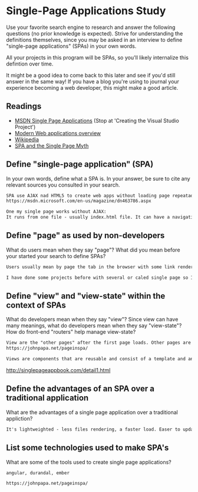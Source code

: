 # Single-Page Applications Study

Use your favorite search engine to research and answer the following questions
(no prior knowledge is expected). Strive for understanding the definitions
themselves, since you may be asked in an interview to define "single-page
applications" (SPAs) in your own words.

All your projects in this program will be SPAs, so you'll likely internalize
this defintion over time.

It might be a good idea to come back to this later and see if you'd still answer
in the same way! If you have a blog you're using to journal your experience
becoming a web developer, this might make a good article.

## Readings

-   [MSDN Single Page Applications](https://msdn.microsoft.com/en-us/magazine/dn463786.aspx) (Stop at 'Creating the Visual Studio Project')
-   [Modern Web applications overview](http://singlepageappbook.com/goal.html)
-   [Wikipedia](https://en.wikipedia.org/wiki/Single-page_application)
-   [SPA and the Single Page Myth](https://johnpapa.net/pageinspa/)

## Define "single-page application" (SPA)

In your own words, define what a SPA is. In your answer, be sure to cite any
relevant sources you consulted in your search.


```md
SPA use AJAX nad HTML5 to create web apps without loading page repeatadly. Separates UI - client side from backend - server side.
https://msdn.microsoft.com/en-us/magazine/dn463786.aspx

One my single page works without AJAX:
It runs from one file - usually index.html file. It can have a navigation with several bars as such as home about contact but when the user clicks it will not move to another html file rather stays on index.html. It will just start to read different <section> depends on how html is structured. It can be <div> tag instead. Usually into <a> tag goes under the href some id #some. <a href="#some"></a>


```

## Define "page" as used by non-developers

What do users mean when they say "page"? What did you mean before your started
your search to define SPAs?

```md
Users usually mean by page the tab in the browser with some link rendered I think.

I have done some projects before with several or caled single page so I thought that the single page is one file with .html. Usually index.html, other pages can be called about.html contact.html etc. But ajax solution is much more pro.
```

## Define "view" and "view-state" within the context of SPAs

What do developers mean when they say "view"? Since view can have many meanings,
what do developers mean when they say "view-state"? How do front-end "routers"
help manage view-state?

```md
View are the "other pages" after the first page loads. Other pages are HTML fragments that offers a distinct set of functionality to the application.
https://johnpapa.net/pageinspa/

Views are components that are reusable and consist of a template and an object. View states are probably controllers responsible for a particular application state.
```
http://singlepageappbook.com/detail1.html

## Define the advantages of an SPA over a traditional application

What are the advantages of a single page application over a traditional appliction?

```md
It's lightweighted - less files rendering, a faster load. Easer to update the application later because the development parts are logically separated.
```

## List some technologies used to make SPA's

What are some of the tools used to create single page applications?

```md
angular, durandal, ember

https://johnpapa.net/pageinspa/
```
